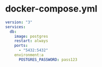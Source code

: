 # docker-compose.yml
```yml
version: "3"
services:
  db:
    image: postgres
    restart: always
    ports:
      - "5432:5432"
    environment:a
      POSTGRES_PASSWORD: pass123
```